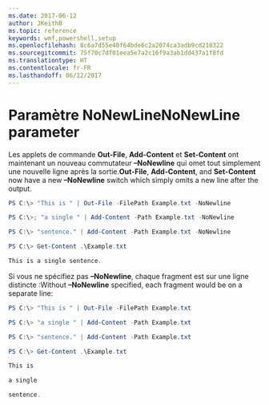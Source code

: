 ```yaml
---
ms.date: 2017-06-12
author: JKeithB
ms.topic: reference
keywords: wmf,powershell,setup
ms.openlocfilehash: 8c6a7d55e40f64bde6c2a2074ca3adb9cd210322
ms.sourcegitcommit: 75f70c7df01eea5e7a2c16f9a3ab1dd437a1f8fd
ms.translationtype: HT
ms.contentlocale: fr-FR
ms.lasthandoff: 06/12/2017
---
```

# <a name="nonewline-parameter"></a><span data-ttu-id="f0976-102">Paramètre NoNewLine</span><span class="sxs-lookup"><span data-stu-id="f0976-102">NoNewLine parameter</span></span>
<span data-ttu-id="f0976-103">Les applets de commande **Out-File**, **Add-Content** et **Set-Content** ont maintenant un nouveau commutateur **–NoNewline** qui omet tout simplement une nouvelle ligne après la sortie.</span><span class="sxs-lookup"><span data-stu-id="f0976-103">**Out-File**, **Add-Content**, and **Set-Content** now have a new **–NoNewline** switch which simply omits a new line after the output.</span></span>
```PowerShell
PS C:\> "This is " | Out-File -FilePath Example.txt -NoNewline

PS C:\>; "a single " | Add-Content -Path Example.txt -NoNewline

PS C:\> "sentence." | Add-Content -Path Example.txt -NoNewline

PS C:\> Get-Content .\Example.txt

This is a single sentence.
```
<span data-ttu-id="f0976-104">Si vous ne spécifiez pas **–NoNewline**, chaque fragment est sur une ligne distincte :</span><span class="sxs-lookup"><span data-stu-id="f0976-104">Without **–NoNewline** specified, each fragment would be on a separate line:</span></span>
```PowerShell
PS C:\> "This is " | Out-File -FilePath Example.txt

PS C:\> "a single " | Add-Content -Path Example.txt

PS C:\> "sentence." | Add-Content -Path Example.txt

PS C:\> Get-Content .\Example.txt

This is

a single

sentence.
```

